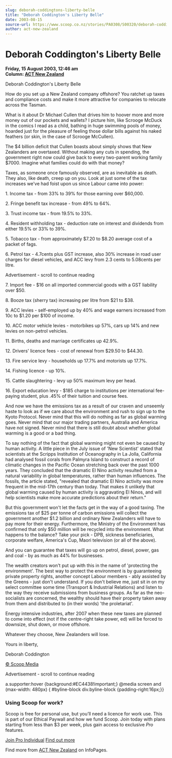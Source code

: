 ```yaml
---
slug: deborah-coddingtons-liberty-belle
title: "Deborah Coddington's Liberty Belle"
date: 2003-08-15
source-url: https://www.scoop.co.nz/stories/PA0308/S00320/deborah-coddingtons-liberty-belle.htm
author: act-new-zealand
---
```

Deborah Coddington's Liberty Belle
==================================

**Friday, 15 August 2003, 12:46 am**  
**Column: [ACT New Zealand](https://info.scoop.co.nz/ACT_New_Zealand)**

  
Deborah Coddington's Liberty Belle

How do you set up a New Zealand company offshore? You ratchet up taxes and compliance costs and make it more attractive for companies to relocate across the Tasman.

What is it about Dr Michael Cullen that drives him to hoover more and more money out of our pockets and wallets? I picture him, like Scrooge McDuck in the comics I read as a child, bathing in huge swimming pools of money, hoarded just for the pleasure of feeling those dollar bills against his naked feathers (or skin, in the case of Scrooge McCullen).

The $4 billion deficit that Cullen boasts about simply shows that New Zealanders are overtaxed. Without making any cuts in spending, the government right now could give back to every two-parent working family $7000. Imagine what families could do with that money?

Taxes, as someone once famously observed, are as inevitable as death. They also, like death, creep up on you. Look at just some of the tax increases we've had foist upon us since Labour came into power:

1\. Income tax - from 33% to 39% for those earning over $60,000.

2\. Fringe benefit tax increase - from 49% to 64%.

3\. Trust income tax - from 19.5% to 33%.

4\. Resident withholding tax - deduction rate on interest and dividends from either 19.5% or 33% to 39%.

5\. Tobacco tax - from approximately $7.20 to $8.20 average cost of a packet of fags.

6\. Petrol tax - 4.7cents plus GST increase, also 30% increase in road user charges for diesel vehicles, and ACC levy from 2.3 cents to 5.08cents per litre.

Advertisement - scroll to continue reading





7\. Import fee - $16 on all imported commercial goods with a GST liability over $50.

8\. Booze tax (sherry tax) increasing per litre from $21 to $38.

9\. ACC levies - self-employed up by 40% and wage earners increased from 10c to $1.20 per $100 of income.

10\. ACC motor vehicle levies - motorbikes up 57%, cars up 14% and new levies on non-petrol vehicles.

11\. Births, deaths and marriage certificates up 42.9%.

12\. Drivers' licence fees - cost of renewal from $29.50 to $44.30.

13\. Fire service levy - households up 17.7% and motorists up 17.7%.

14\. Fishing licence - up 10%.

15\. Cattle slaughtering - levy up 50% maximum levy per head.

16\. Export education levy - $185 charge to institutions per international fee-paying student, plus .45% of their tuition and course fees.

And now we have the emissions tax as a result of our craven and unseemly haste to look as if we care about the environment and rush to sign up to the Kyoto Protocol. Never mind that this will do nothing as far as global warming goes. Never mind that our major trading partners, Australia and America have not signed. Never mind that there is still doubt about whether global warming is a good or a bad thing.

To say nothing of the fact that global warming might not even be caused by human activity. A little piece in the July issue of 'New Scientist' stated that scientists at the Scripps Institution of Oceanography in La Jolla, California had analysed fossil corals from Palmyra Island to construct a record of climatic changes in the Pacific Ocean stretching back over the past 1000 years. They concluded that the dramatic El Nino activity resulted from a natural variability in global temperatures, rather than human influences. The fossils, the article stated, "revealed that dramatic El Nino activity was more frequent in the mid-17th century than today. That makes it unlikely that global warming caused by human activity is aggravating El Ninos, and will help scientists make more accurate predictions about their return."

But this government won't let the facts get in the way of a good taxing. The emissions tax of $25 per tonne of carbon emissions will collect the government another $1.2 billion and ordinary New Zealanders will have to pay more for their energy. Furthermore, the Ministry of the Environment has confirmed that only $50 million will be recycled into the environment. What happens to the balance? Take your pick - DPB, sickness beneficiaries, corporate welfare, America's Cup, Maori television (or all of the above).

And you can guarantee that taxes will go up on petrol, diesel, power, gas and coal - by as much as 44% for businesses.

The wealth creators won't put up with this in the name of 'protecting the environment'. The best way to protect the environment is by guaranteeing private property rights, another concept Labour members - ably assisted by the Greens - just don't understand. If you don't believe me, just sit in on my select committee some time (Transport & Industrial Relations) and listen to the way they receive submissions from business groups. As far as the neo-socialists are concerned, the wealthy should have their property taken away from them and distributed to (in their words) 'the proletariat'.

Energy intensive industries, after 2007 when these new taxes are planned to come into effect (not if the centre-right take power, ed) will be forced to downsize, shut down, or move offshore.

Whatever they choose, New Zealanders will lose.

Yours in liberty,

Deborah Coddington

  

[© Scoop Media](http://www.scoop.co.nz/about/terms.html)  

Advertisement - scroll to continue reading



a.supporter:hover {background:#EC4438!important;} @media screen and (max-width: 480px) { #byline-block div.byline-block {padding-right:16px;}}

### Using Scoop for work?

Scoop is free for personal use, but you’ll need a licence for work use. This is part of our Ethical Paywall and how we fund Scoop. Join today with plans starting from less than $3 per week, plus gain access to exclusive _Pro_ features.  
  
[Join Pro Individual](https://pro.scoop.co.nz/Individual/?from=ProIn24) [Find out more](https://pro.scoop.co.nz/using-scoop-for-work/?from=ProIn24)

Find more from [ACT New Zealand](https://info.scoop.co.nz/ACT_New_Zealand) on InfoPages.